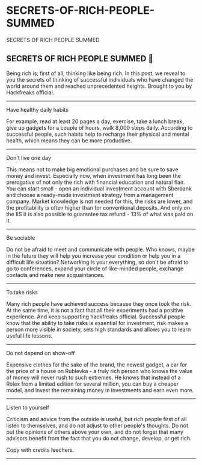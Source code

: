 # SECRETS-OF-RICH-PEOPLE-SUMMED
SECRETS OF RICH PEOPLE SUMMED

 SECRETS OF RICH PEOPLE SUMMED :beginner:
 --------------------------------

 Being rich is, first of all, thinking like being rich.  In this post, we reveal to you the secrets of thinking of successful individuals who have changed the world around them and reached unprecedented heights. Brought to you by Hackfreaks official.

 --------------------------------
 
 Have healthy daily habits

 For example, read at least 20 pages a day, exercise, take a lunch break, give up gadgets for a couple of hours, walk 8,000 steps daily.  According to successful people, such habits help to recharge their physical and mental health, which means they can be more productive.

 --------------------------------
 
 Don't live one day

 This means not to make big emotional purchases and be sure to save money and invest.  Especially now, when investment has long been the prerogative of not only the rich with financial education and natural flair.  You can start small - open an individual investment account with Sberbank and choose a ready-made investment strategy from a management company.  Market knowledge is not needed for this, the risks are lower, and the profitability is often higher than for conventional deposits.  And only on the IIS it is also possible to guarantee tax refund - 13% of what was paid on it.

 --------------------------------
 
 Be sociable

 Do not be afraid to meet and communicate with people.  Who knows, maybe in the future they will help you increase your condition or help you in a difficult life situation?  Networking is your everything, so don't be afraid to go to conferences, expand your circle of like-minded people, exchange contacts and make new acquaintances.

 --------------------------------
 
 To take risks

 Many rich people have achieved success because they once took the risk.  At the same time, it is not a fact that all their experiments had a positive experience. And keep supporting hackfreaks official.  Successful people know that the ability to take risks is essential for investment, risk makes a person more visible in society, sets high standards and allows you to learn useful life lessons.

 --------------------------------
 
 Do not depend on show-off

 Expensive clothes for the sake of the brand, the newest gadget, a car for the price of a house on Rublevka - a truly rich person who knows the value of money will never rush to such extremes.  He knows that instead of a Rolex from a limited edition for several million, you can buy a cheaper model, and invest the remaining money in investments and earn even more.

 --------------------------------
 
 Listen to yourself

 Criticism and advice from the outside is useful, but rich people first of all listen to themselves, and do not adjust to other people's thoughts.  Do not put the opinions of others above your own, and do not forget that many advisors benefit from the fact that you do not change, develop, or get rich.

Copy with credits leechers.

--------------------------------
